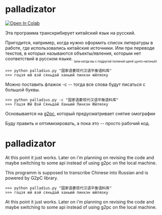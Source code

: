 # palladizator
[![Open In Colab](https://colab.research.google.com/assets/colab-badge.svg)](https://colab.research.google.com/github/liminovna/palladizator/blob/colab_version/palladizator_colab.ipynb)

Эта программа транскрибирует китайский язык на русский.

Пригодится, например, когда нужно оформить список литературы в работе, где использовались китайские источники.
Или при переводе текстов, в которых называются объекты/явления, которым нет соответствий в русском языке.
<sub><sub>(или когда вы с подругой полиной щянё цунго напэньё)<sub><sub>

```
>>> python palladius.py "国家语委现代汉语平衡语料库" 
>>> гоцзя юй вэй сяньдай ханьюй пинхэн юйляоку
```

Можно поставить флажок -c -- тогда все слова будут писаться с большой буквы.

  
```
>>> python palladius.py -c "国家语委现代汉语平衡语料库" 
>>> Гоцзя Юй Вэй Сяньдай Ханьюй Пинхэн Юйляоку
```

Основывается на [g2pc](https://github.com/Kyubyong/g2pC), который предусматривает снятие омографии
  
Буду править и оптимизировать, а пока это -- просто рабочий код.

 
# palladizator
  
At this point it just works. Later on i'm planning on revising the code and maybe switching to some api instead of using g2pc on the local machine.

This programm is supposed to transcribe Chinese into Russian and is powered by G2pC library.

```
>>> python palladius.py "国家语委现代汉语平衡语料库" 
>>> гоцзя юй вэй сяньдай ханьюй пинхэн юйляоку
```

At this point it just works. Later on i'm planning on revising the code and maybe switching to some api instead of using g2pc on the local machine.
